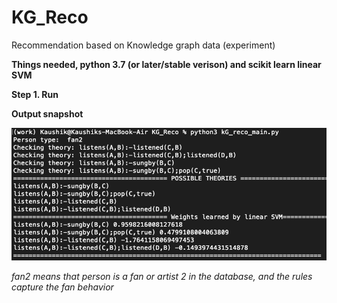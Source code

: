# KG_Reco
Recommendation based on Knowledge graph data (experiment)

**Things needed, python 3.7 (or later/stable verison) and scikit learn linear SVM**

**Step 1. Run <python3 kG_reco_main.py>**

**Output snapshot**

![Image description](https://github.com/kauroy1994/KG_Reco/blob/master/Screen%20Shot%202020-04-18%20at%207.45.31%20PM.png)

*fan2 means that person is a fan or artist 2 in the database, and the rules capture the fan behavior*
